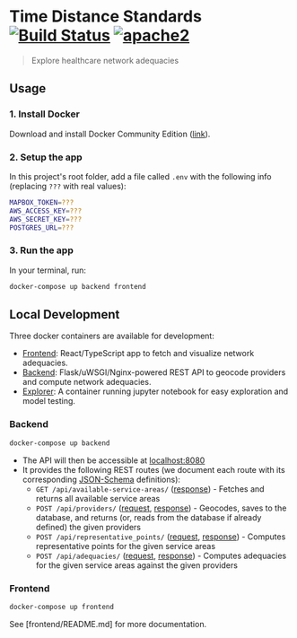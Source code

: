 # Time Distance Standards [![Build Status][build]](https://circleci.com/gh/bayesimpact/tds) [![apache2]](https://www.apache.org/licenses/LICENSE-2.0)

[build]: https://img.shields.io/circleci/project/bayesimpact/tds.svg?branch=master&style=flat-square
[apache2]: https://img.shields.io/npm/l/@bayes/tds.svg?style=flat-square

> Explore healthcare network adequacies

## Usage

### 1. Install Docker

Download and install Docker Community Edition ([link](https://store.docker.com/search?offering=community&type=edition)).

### 2. Setup the app

In this project's root folder, add a file called `.env` with the following info (replacing `???` with real values):

```sh
MAPBOX_TOKEN=???
AWS_ACCESS_KEY=???
AWS_SECRET_KEY=???
POSTGRES_URL=???
```

### 3. Run the app

In your terminal, run:

```sh
docker-compose up backend frontend
```

## Local Development

Three docker containers are available for development:

- [Frontend](frontend/Dockerfile): React/TypeScript app to fetch and visualize network adequacies.
- [Backend](backend/Dockerfile): Flask/uWSGI/Nginx-powered REST API to geocode providers and compute network adequacies.
- [Explorer](explorer/Dockerfile): A container running jupyter notebook for easy exploration and model testing.

### Backend

```sh
docker-compose up backend
```

- The API will then be accessible at [localhost:8080](http://localhost:8080)
- It provides the following REST routes (we document each route with its corresponding [JSON-Schema](https://spacetelescope.github.io/understanding-json-schema/) definitions):
  - `GET /api/available-service-areas/` ([response](shared/api-spec/available-service-areas-response.json)) - Fetches and returns all available service areas
  - `POST /api/providers/` ([request](shared/api-spec/providers-request.json), [response](shared/api-spec/providers-response.json)) - Geocodes, saves to the database, and returns (or, reads from the database if already defined) the given providers
  - `POST /api/representative_points/` ([request](shared/api-spec/representative-points-request.json), [response](shared/api-spec/representative-points-response.json)) - Computes representative points for the given service areas
  - `POST /api/adequacies/` ([request](shared/api-spec/adequacies-request.json), [response](shared/api-spec/adequacies-response.json)) - Computes adequacies for the given service areas against the given providers

### Frontend

```sh
docker-compose up frontend
```

See [frontend/README.md] for more documentation.
